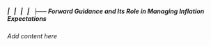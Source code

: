 ##### |   |   |   |   ├── Forward Guidance and Its Role in Managing Inflation Expectations

*Add content here*